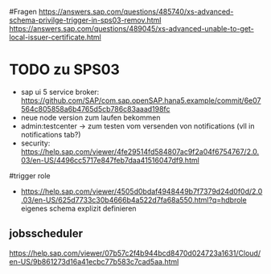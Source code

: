 
#Fragen
https://answers.sap.com/questions/485740/xs-advanced-schema-privilge-trigger-in-sps03-remov.html
https://answers.sap.com/questions/489045/xs-advanced-unable-to-get-local-issuer-certificate.html

# TODO zu SPS03
- sap ui 5 service broker: https://github.com/SAP/com.sap.openSAP.hana5.example/commit/6e07564c805858a6b4765d5cb786c83aaad198fc
- neue node version zum laufen bekommen
- admin:testcenter -> zum testen vom versenden von notifications (vll in notifications tab?)
- security: https://help.sap.com/viewer/4fe29514fd584807ac9f2a04f6754767/2.0.03/en-US/4496cc5717e847feb7daa41516047df9.html

#trigger role
- https://help.sap.com/viewer/4505d0bdaf4948449b7f7379d24d0f0d/2.0.03/en-US/625d7733c30b4666b4a522d7fa68a550.html?q=hdbrole eigenes schema explizit definieren

## jobsscheduler
https://help.sap.com/viewer/07b57c2f4b944bcd8470d024723a1631/Cloud/en-US/9b861273d16a41ecbc77b583c7cad5aa.html
